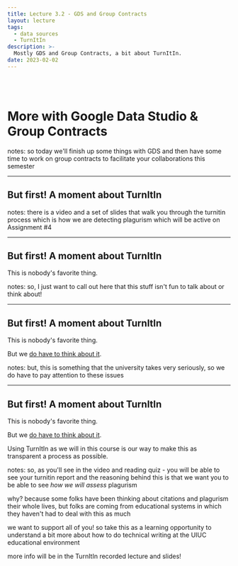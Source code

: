 ```yaml
---
title: Lecture 3.2 - GDS and Group Contracts
layout: lecture
tags:
  - data sources
  - TurnItIn
description: >-
  Mostly GDS and Group Contracts, a bit about TurnItIn.
date: 2023-02-02
---
```


<br>
<br>

# More with Google Data Studio & Group Contracts

notes:
so today we'll finish up some things with GDS and then have some time to work on group contracts to facilitate your collaborations this semester


---

## But first!  A moment about TurnItIn

notes:
there is a video and a set of slides that walk you through the turnitin process which is how we are detecting plagurism which will be active on Assignment #4

---

## But first!  A moment about TurnItIn

This is nobody's favorite thing.

notes:
so, I just want to call out here that this stuff isn't fun to talk about or think about!

---

## But first!  A moment about TurnItIn

This is nobody's favorite thing.

But we [do have to think about it](https://provost.illinois.edu/policies/policies/academic-integrity/students-quick-reference-guide-to-academic-integrity/).

notes:
but, this is something that the university takes very seriously, so we do have to pay attention to these issues

---

## But first!  A moment about TurnItIn

This is nobody's favorite thing.

But we [do have to think about it](https://provost.illinois.edu/policies/policies/academic-integrity/students-quick-reference-guide-to-academic-integrity/).

Using TurnItIn as we will in this course is our way to make this as transparent a process as possible.

notes:
so, as you'll see in the video and reading quiz - you will be able to see your turnitin report and the reasoning behind this is that we want you to be able to see *how we will assess* plagurism

why? because some folks have been thinking about citations and plagurism their whole lives, but folks are coming from educational systems in which they haven't had to deal with this as much

we want to support all of you!  so take this as a learning opportunity to understand a bit more about how to do technical writing at the UIUC educational environment

more info will be in the TurnItIn recorded lecture and slides!

